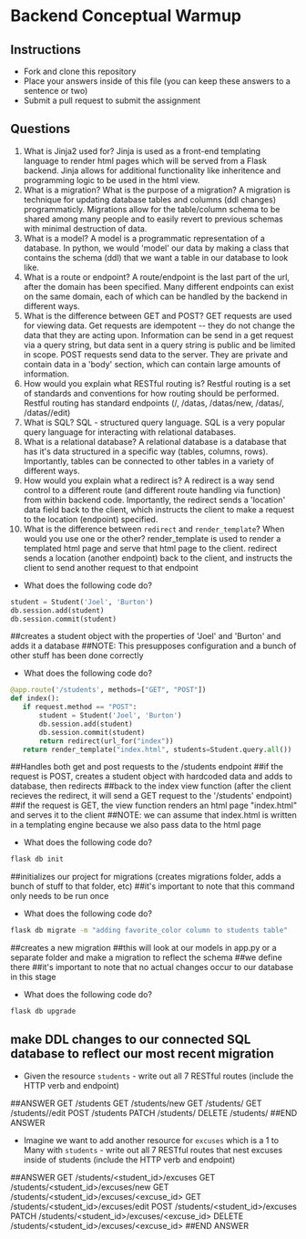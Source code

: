 # Backend Conceptual Warmup

## Instructions

* Fork and clone this repository
* Place your answers inside of this file (you can keep these answers to a sentence or two)
* Submit a pull request to submit the assignment

## Questions

1.  What is Jinja2 used for?
    Jinja is used as a front-end templating language to render html pages which will be served from a Flask backend. Jinja allows for additional functionality like inheritence and programming logic to be used in the html view.
2.  What is a migration? What is the purpose of a migration?
    A migration is technique for updating database tables and columns (ddl changes) programmaticly. Migrations allow for the table/column schema to be shared among many people and to easily revert to previous schemas with minimal destruction of data.
3.  What is a model?
    A model is a programmatic representation of a database. In python, we would 'model' our data by making a class that contains the schema (ddl) that we want a table in our database to look like.
4.  What is a route or endpoint?
    A route/endpoint is the last part of the url, after the domain has been specified. Many different endpoints can exist on the same domain, each of which can be handled by the backend in different ways.
5.  What is the difference between GET and POST?
    GET requests are used for viewing data. Get requests are idempotent -- they do not change the data that they are acting upon. Information can be send in a get request via a query string, but data sent in a query string is public and be limited in scope. POST requests send data to the server. They are private and contain data in a 'body' section, which can contain large amounts of information.
6.  How would you explain what RESTful routing is?
    Restful routing is a set of standards and conventions for how routing should be performed. Restful routing has standard endpoints (/, /datas, /datas/new, /datas/<id>, /datas/<id>/edit)
7.  What is SQL?
    SQL - structured query language. SQL is a very popular query language for interacting with relational databases.
8.  What is a relational database?
    A relational database is a database that has it's data structured in a specific way (tables, columns, rows). Importantly, tables can be connected to other tables in a variety of different ways.
9.  How would you explain what a redirect is?
    A redirect is a way send control to a different route (and different route handling via function) from within backend code. Importantly, the redirect sends a 'location' data field back to the client, which instructs the client to make a request to the location (endpoint) specified.
10. What is the difference between `redirect` and `render_template`? When would you use one or the other?
    render_template is used to render a templated html page and serve that html page to the client.
    redirect sends a location (another endpoint) back to the client, and instructs the client to send another request to that endpoint

* What does the following code do?

```py
student = Student('Joel', 'Burton')
db.session.add(student)
db.session.commit(student)
```

##creates a student object with the properties of 'Joel' and 'Burton' and adds it a database
##NOTE: This presupposes configuration and a bunch of other stuff has been done correctly

* What does the following code do?

```py
@app.route('/students', methods=["GET", "POST"])
def index():
   if request.method == "POST":
       student = Student('Joel', 'Burton')
       db.session.add(student)
       db.session.commit(student)
       return redirect(url_for("index"))
   return render_template("index.html", students=Student.query.all())
```

##Handles both get and post requests to the /students endpoint
##if the request is POST, creates a student object with hardcoded data and adds to database, then redirects
##back to the index view function (after the client recieves the redirect, it will send a GET request to the '/students' endpoint)
##if the request is GET, the view function renders an html page "index.html" and serves it to the client
##NOTE: we can assume that index.html is written in a templating engine because we also pass data to the html page

* What does the following code do?

```sh
flask db init
```

##initializes our project for migrations (creates migrations folder, adds a bunch of stuff to that folder, etc)
##it's important to note that this command only needs to be run once

* What does the following code do?

```sh
flask db migrate -m "adding favorite_color column to students table"
```

##creates a new migration
##this will look at our models in app.py or a separate folder and make a migration to reflect the schema
##we define there
##it's important to note that no actual changes occur to our database in this stage

* What does the following code do?

```sh
flask db upgrade
```

## make DDL changes to our connected SQL database to reflect our most recent migration

* Given the resource `students` - write out all 7 RESTful routes (include the HTTP verb and endpoint)

##ANSWER
GET /students
GET /students/new
GET /students/<id>
GET /students/<id>/edit
POST /students
PATCH /students/<id>
DELETE /students/<id>
##END ANSWER

* Imagine we want to add another resource for `excuses` which is a 1 to Many with `students` - write out all 7 RESTful routes that nest excuses inside of students (include the HTTP verb and endpoint)

##ANSWER
GET /students/<student_id>/excuses
GET /students/<student_id>/excuses/new
GET /students/<student_id>/excuses/<excuse_id>
GET /students/<student_id>/excuses/edit
POST /students/<student_id>/excuses
PATCH /students/<student_id>/excuses/<excuse_id>
DELETE /students/<student_id>/excuses/<excuse_id>
##END ANSWER
